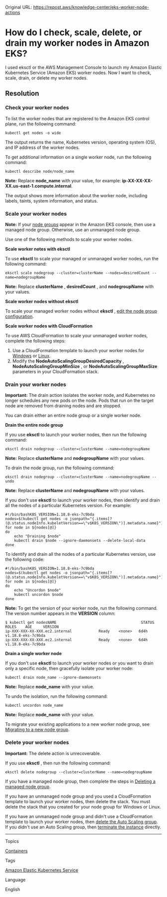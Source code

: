 Original URL: <https://repost.aws/knowledge-center/eks-worker-node-actions>

# How do I check, scale, delete, or drain my worker nodes in Amazon EKS?

I used eksctl or the AWS Management Console to launch my Amazon Elastic Kubernetes Service (Amazon EKS) worker nodes. Now I want to check, scale, drain, or delete my worker nodes.

## Resolution

### Check your worker nodes

To list the worker nodes that are registered to the Amazon EKS control plane, run the following command:
    
    
    kubectl get nodes -o wide

The output returns the name, Kubernetes version, operating system (OS), and IP address of the worker nodes.

To get additional information on a single worker node, run the following command:
    
    
    kubectl describe node/node_name

**Note:** Replace **node_name** with your value, for example: **ip-XX-XX-XX-XX.us-east-1.compute.internal**.

The output shows more information about the worker node, including labels, taints, system information, and status.

### Scale your worker nodes

**Note:** If your [node groups](<https://docs.aws.amazon.com/eks/latest/userguide/update-managed-node-group.html>) appear in the Amazon EKS console, then use a managed node group. Otherwise, use an unmanaged node group.

Use one of the following methods to scale your worker nodes.

**Scale worker notes with eksctl**

To use **eksctl** to scale your managed or unmanaged worker nodes, run the following command:
    
    
    eksctl scale nodegroup --cluster=clusterName --nodes=desiredCount --name=nodegroupName

**Note:** Replace **clusterName** , **desiredCount** , and **nodegroupName** with your values.

**Scale worker nodes without eksctl**

To scale your managed worker nodes without **eksctl** , [edit the node group configuration](<https://docs.aws.amazon.com/eks/latest/userguide/update-managed-node-group.html#mng-edit>).

**Scale worker nodes with CloudFormation**

To use AWS CloudFormation to scale your unmanaged worker nodes, complete the following steps:

  1. Use a CloudFormation template to launch your worker nodes for [Windows](<https://docs.aws.amazon.com/eks/latest/userguide/launch-windows-workers.html#w243aac15c37c11b3>) or [Linux](<https://docs.aws.amazon.com/eks/latest/userguide/launch-workers.html#w243aac15c35c11b5>).
  2. Modify the **NodeAutoScalingGroupDesiredCapacity** , **NodeAutoScalingGroupMinSize** , or **NodeAutoScalingGroupMaxSize** parameters in your CloudFormation stack.



### Drain your worker nodes

**Important:** The drain action isolates the worker node, and Kubernetes no longer schedules any new pods on the node. Pods that run on the target node are removed from draining nodes and are stopped.

You can drain either an entire node group or a single worker node.

**Drain the entire node group**

If you use **eksctl** to launch your worker nodes, then run the following command:
    
    
    eksctl drain nodegroup --cluster=clusterName --name=nodegroupName

**Note:** Replace **clusterName** and **nodegroupName** with your values.

To drain the node group, run the following command:
    
    
    eksctl drain nodegroup --cluster=clusterName --name=nodegroupName --undo

**Note:** Replace **clusterName** and **nodegroupName** with your values.

If you don't use **eksctl** to launch your worker nodes, then identify and drain all the nodes of a particular Kubernetes version. For example:
    
    
    #!/bin/bashK8S_VERSION=1.18.8-eks-7c9bda
    nodes=$(kubectl get nodes -o jsonpath="{.items[?(@.status.nodeInfo.kubeletVersion==\"v$K8S_VERSION\")].metadata.name}")
    for node in ${nodes[@]}
    do
        echo "Draining $node"
        kubectl drain $node --ignore-daemonsets --delete-local-data
    done

To identify and drain all the nodes of a particular Kubernetes version, use the following code:
    
    
    #!/bin/bashK8S_VERSION=1.18.8-eks-7c9bda
    nodes=$(kubectl get nodes -o jsonpath="{.items[?(@.status.nodeInfo.kubeletVersion==\"v$K8S_VERSION\")].metadata.name}")
    for node in ${nodes[@]}
    do
        echo "Uncordon $node"
        kubectl uncordon $node
    done

**Note:** To get the version of your worker node, run the following command. The version number appears in the **VERSION** column:
    
    
    $ kubectl get nodesNAME                                      STATUS   ROLES    AGE     VERSION
    ip-XXX-XXX-XX-XXX.ec2.internal            Ready    <none>   6d4h    v1.18.8-eks-7c9bda
    ip-XXX-XXX-XX-XXX.ec2.internal            Ready    <none>   6d4h    v1.18.8-eks-7c9bda

**Drain a single worker node**

If you don't use **eksctl** to launch your worker nodes or you want to drain only a specific node, then gracefully isolate your worker node:
    
    
    kubectl drain node_name --ignore-daemonsets

**Note:** Replace **node_name** with your value.

To undo the isolation, run the following command:
    
    
    kubectl uncordon node_name

**Note:** Replace **node_name** with your value.

To migrate your existing applications to a new worker node group, see [Migrating to a new node group](<https://docs.aws.amazon.com/eks/latest/userguide/migrate-stack.html>).

### Delete your worker nodes

**Important:** The delete action is unrecoverable.

If you use **eksctl** , then run the following command:
    
    
    eksctl delete nodegroup --cluster=clusterName --name=nodegroupName

If you have a managed node group, then complete the steps in [Deleting a managed node group](<https://docs.aws.amazon.com/eks/latest/userguide/delete-managed-node-group.html>).

If you have an unmanaged node group and you used a CloudFormation template to launch your worker nodes, then delete the stack. You must delete the stack that you created for your node group for Windows or Linux.

If you have an unmanaged node group and didn't use a CloudFormation template to launch your worker nodes, then [delete the Auto Scaling group](<https://docs.aws.amazon.com/autoscaling/ec2/userguide/as-process-shutdown.html#as-shutdown-lbs-delete-asg-cli>). If you didn't use an Auto Scaling group, then [terminate the instance](<https://docs.aws.amazon.com/AWSEC2/latest/UserGuide/terminating-instances.html#terminating-instances-console>) directly.

* * *

Topics

[Containers](<https://repost.aws/topics/TAgOdRefu6ShempO3dWPEofg/containers>)

Tags

[Amazon Elastic Kubernetes Service](<https://repost.aws/tags/TA4IvCeWI1TE66q4jEj4Z9zg/amazon-elastic-kubernetes-service>)

Language

English
